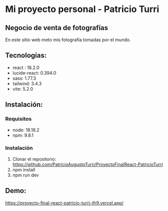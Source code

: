 # Mi proyecto personal - Patricio Turri #
## Negocio de venta de fotografías ##
En este sitio web meto mis fotografía tomadas por el mundo.

## Tecnologías: ##
* react : 18.2.0
* lucide-react: 0.394.0
* sass: 1.77.3
* tailwind: 3.4.3
* vite: 5.2.0

## Instalación: ##

### Requisitos ###

* node: 18.18.2
* npm: 9.8.1

### Instalación ###

1. Clonar el repositorio:
    https://github.com/PatricioAugustoTurri/ProyectoFinalReact-PatricioTurri
2. npm install
3. npm run dev

## Demo: ##

https://proyecto-final-react-patricio-turri-jfr9.vercel.app/
